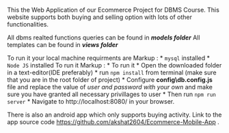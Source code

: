 This the Web Application  of our Ecommerce Project for DBMS Course. 
This website supports both buying and selling option with lots of other functionalities. 

All dbms realted functions queries can be found in ***models folder***
All templates can be found in ***views folder***
 
To run it your local machine requirments are
   Markup : * `mysql` installed
            * `Node JS` installed
To run it 
  Markup :  * To run it 
                * Open the downloaded folder in a text-editor(IDE preferably)
                * run `npm install` from terminal (make sure that you are in the root folder of project)
                * Configure **config\db.config.js** file and replace the value of *user and password with your own* and make sure you have granted all    necessary privillages to user 
                * Then run `npm run server` 
                * Navigate to http://localhost:8080/ in your browser.

There is also an android app which only supports buying activity. Link to the app source code https://github.com/akshat2604/Ecommerce-Mobile-App .